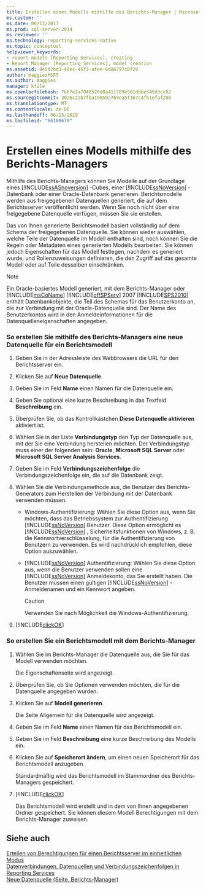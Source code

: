 ```yaml
---
title: Erstellen eines Modells mithilfe des Berichts-Manager | Microsoft-Dokumentation
ms.custom: ''
ms.date: 06/13/2017
ms.prod: sql-server-2014
ms.reviewer: ''
ms.technology: reporting-services-native
ms.topic: conceptual
helpviewer_keywords:
- report models [Reporting Services], creating
- Report Manager [Reporting Services], model creation
ms.assetid: 8e5d2bd3-48ec-45f3-afee-6d86797c8f28
author: maggiesMSFT
ms.author: maggies
manager: kfile
ms.openlocfilehash: 7b67e2a7048520d8a411789e501dbbe545d3cc02
ms.sourcegitcommit: 3026c22b7fba19059a769ea5f367c4f51efaf286
ms.translationtype: MT
ms.contentlocale: de-DE
ms.lasthandoff: 06/15/2019
ms.locfileid: "66109670"
---
```

# <a name="create-a-model-using-report-manager"></a>Erstellen eines Modells mithilfe des Berichts-Managers
  Mithilfe des Berichts-Managers können Sie Modelle auf der Grundlage eines [!INCLUDE[ssASnoversion](../includes/ssasnoversion-md.md)] -Cubes, einer [!INCLUDE[ssNoVersion](../includes/ssnoversion-md.md)] -Datenbank oder einer Oracle-Datenbank generieren. Berichtsmodelle werden aus freigegebenen Datenquellen generiert, die auf dem Berichtsserver veröffentlicht werden. Wenn Sie noch nicht über eine freigegebene Datenquelle verfügen, müssen Sie sie erstellen.  
  
 Das von Ihnen generierte Berichtsmodell basiert vollständig auf dem Schema der freigegebenen Datenquelle. Sie können weder auswählen, welche Teile der Datenquelle im Modell enthalten sind, noch können Sie die Regeln oder Metadaten eines generierten Modells bearbeiten. Sie können jedoch Eigenschaften für das Modell festlegen, nachdem es generiert wurde, und Rollenzuweisungen definieren, die den Zugriff auf das gesamte Modell oder auf Teile desselben einschränken.  
  
> [!NOTE]  
>  Ein Oracle-basiertes Modell generiert, mit dem Berichts-Manager oder [!INCLUDE[msCoName](../includes/msconame-md.md)] [!INCLUDE[offSPServ](../includes/offspserv-md.md)] 2007 [!INCLUDE[SPS2010](../includes/sps2010-md.md)] enthält Datenbankobjekte, die Teil des Schemas für das Benutzerkonto an, die zur Verbindung mit der Oracle-Datenquelle sind. Der Name des Benutzerkontos wird in den Anmeldeinformationen für die Datenquelleneigenschaften angegeben.  
  
### <a name="to-create-a-new-data-source-for-a-report-model-using-report-manager"></a>So erstellen Sie mithilfe des Berichts-Managers eine neue Datenquelle für ein Berichtsmodell  
  
1.  Geben Sie in der Adressleiste des Webbrowsers die URL für den Berichtsserver ein.  
  
2.  Klicken Sie auf **Neue Datenquelle**.  
  
3.  Geben Sie im Feld **Name** einen Namen für die Datenquelle ein.  
  
4.  Geben Sie optional eine kurze Beschreibung in das Textfeld **Beschreibung** ein.  
  
5.  Überprüfen Sie, ob das Kontrollkästchen **Diese Datenquelle aktivieren** aktiviert ist.  
  
6.  Wählen Sie in der Liste **Verbindungstyp** den Typ der Datenquelle aus, mit der Sie eine Verbindung herstellen möchten. Der Verbindungstyp muss einer der folgenden sein: **Oracle**, **Microsoft SQL Server** oder **Microsoft SQL Server Analysis Services**.  
  
7.  Geben Sie im Feld **Verbindungszeichenfolge** die Verbindungszeichenfolge ein, die auf die Datenbank zeigt.  
  
8.  Wählen Sie die Verbindungsmethode aus, die Benutzer des Berichts-Generators zum Herstellen der Verbindung mit der Datenbank verwenden müssen.  
  
    -   Windows-Authentifizierung: Wählen Sie diese Option aus, wenn Sie möchten, dass das Betriebssystem zur Authentifizierung [!INCLUDE[ssNoVersion](../includes/ssnoversion-md.md)] Benutzer. Diese Option ermöglicht es [!INCLUDE[ssNoVersion](../includes/ssnoversion-md.md)] , Sicherheitsfunktionen von Windows, z. B. die Kennwortverschlüsselung, für die Authentifizierung von Benutzern zu verwenden. Es wird nachdrücklich empfohlen, diese Option auszuwählen.  
  
    -   [!INCLUDE[ssNoVersion](../includes/ssnoversion-md.md)] Authentifizierung: Wählen Sie diese Option aus, wenn die Benutzer verwenden sollen eine [!INCLUDE[ssNoVersion](../includes/ssnoversion-md.md)] Anmeldekonto, das Sie erstellt haben. Die Benutzer müssen einen gültigen [!INCLUDE[ssNoVersion](../includes/ssnoversion-md.md)] -Anmeldenamen und ein Kennwort angeben.  
  
        > [!CAUTION]  
        >  Verwenden Sie nach Möglichkeit die Windows-Authentifizierung.  
  
9. [!INCLUDE[clickOK](../includes/clickok-md.md)]  
  
### <a name="to-create-a-report-model-using-report-manager"></a>So erstellen Sie ein Berichtsmodell mit dem Berichts-Manager  
  
1.  Wählen Sie im Berichts-Manager die Datenquelle aus, die Sie für das Modell verwenden möchten.  
  
     Die Eigenschaftenseite wird angezeigt.  
  
2.  Überprüfen Sie, ob Sie Optionen verwenden möchten, die für die Datenquelle angegeben wurden.  
  
3.  Klicken Sie auf **Modell generieren**.  
  
     Die Seite Allgemein für die Datenquelle wird angezeigt.  
  
4.  Geben Sie im Feld **Name** einen Namen für das Berichtsmodell ein.  
  
5.  Geben Sie im Feld **Beschreibung** eine kurze Beschreibung des Modells ein.  
  
6.  Klicken Sie auf **Speicherort ändern**, um einen neuen Speicherort für das Berichtsmodell anzugeben.  
  
     Standardmäßig wird das Berichtsmodell im Stammordner des Berichts-Managers gespeichert.  
  
7.  [!INCLUDE[clickOK](../includes/clickok-md.md)]  
  
     Das Berichtsmodell wird erstellt und in dem von Ihnen angegebenen Ordner gespeichert. Sie können diesem Modell Berechtigungen mit dem Berichts-Manager zuweisen.  
  
## <a name="see-also"></a>Siehe auch  
 [Erteilen von Berechtigungen für einen Berichtsserver im einheitlichen Modus](security/granting-permissions-on-a-native-mode-report-server.md)   
 [Datenverbindungen, Datenquellen und Verbindungszeichenfolgen in Reporting Services](../../2014/reporting-services/data-connections-data-sources-and-connection-strings-in-reporting-services.md)   
 [Neue Datenquelle (Seite, Berichts-Manager)](../../2014/reporting-services/new-data-source-page-report-manager.md)  
  
  
